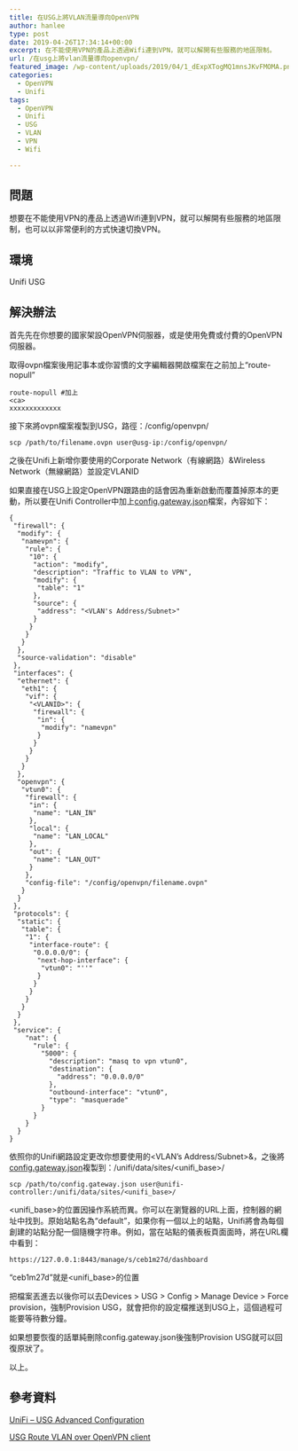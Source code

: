 ```yaml
---
title: 在USG上將VLAN流量導向OpenVPN
author: hanlee
type: post
date: 2019-04-26T17:34:14+00:00
excerpt: 在不能使用VPN的產品上透過Wifi連到VPN，就可以解開有些服務的地區限制。
url: /在usg上將vlan流量導向openvpn/
featured_image: /wp-content/uploads/2019/04/1_dExpXTogMQ1mnsJKvFMOMA.png
categories:
  - OpenVPN
  - Unifi
tags:
  - OpenVPN
  - Unifi
  - USG
  - VLAN
  - VPN
  - Wifi

---
```

## 問題

想要在不能使用VPN的產品上透過Wifi連到VPN，就可以解開有些服務的地區限制，也可以以非常便利的方式快速切換VPN。

## 環境

Unifi USG

## 解決辦法

首先先在你想要的國家架設OpenVPN伺服器，或是使用免費或付費的OpenVPN伺服器。

取得ovpn檔案後用記事本或你習慣的文字編輯器開啟檔案在<ca>之前加上“route-nopull”

<pre class="wp-block-code"><code>route-nopull #加上
&lt;ca>
xxxxxxxxxxxxx</code></pre>

接下來將ovpn檔案複製到USG，路徑：/config/openvpn/

<pre class="wp-block-code"><code>scp /path/to/filename.ovpn user@usg-ip:/config/openvpn/</code></pre>

之後在Unifi上新增你要使用的Corporate Network（有線網路）&Wireless Network（無線網路）並設定VLANID

如果直接在USG上設定OpenVPN跟路由的話會因為重新啟動而覆蓋掉原本的更動，所以要在Unifi Controller中加上<a rel="noreferrer noopener" href="https://help.ubnt.com/hc/en-us/articles/215458888-UniFi-USG-Advanced-Configuration" target="_blank">config.gateway.json</a>檔案，內容如下：

<pre><code class="language-json">{
 "firewall": {
  "modify": {
   "namevpn": {
    "rule": {
     "10": {
      "action": "modify",
      "description": "Traffic to VLAN to VPN",
      "modify": {
       "table": "1"
      },
      "source": {
       "address": "&lt;VLAN's Address/Subnet&gt;" 
      }
     }
    }
   }
  },
  "source-validation": "disable"
 },
 "interfaces": {
  "ethernet": {
   "eth1": {
    "vif": {
     "&lt;VLANID&gt;": {
      "firewall": {
       "in": {
        "modify": "namevpn"
       }
      }
     }
    }
   }
  },
  "openvpn": {
   "vtun0": {
    "firewall": {
     "in": {
      "name": "LAN_IN"
     },
     "local": {
      "name": "LAN_LOCAL"
     },
     "out": {
      "name": "LAN_OUT"
     }
    },
    "config-file": "/config/openvpn/filename.ovpn"
   }
  }
 },
 "protocols": {
  "static": {
   "table": {
    "1": {
     "interface-route": {
      "0.0.0.0/0": {
       "next-hop-interface": {
        "vtun0": "''"
       }
      }
     }
    }
   }
  }
 },
 "service": {
    "nat": {
      "rule": {
        "5000": {
          "description": "masq to vpn vtun0",
          "destination": {
            "address": "0.0.0.0/0"
          },
          "outbound-interface": "vtun0",
          "type": "masquerade"
        }
      }
    }
  }
}</code></pre>

依照你的Unifi網路設定更改你想要使用的<VLAN’s Address/Subnet>&<VLANID>，之後將<a rel="noreferrer noopener" href="https://help.ubnt.com/hc/en-us/articles/215458888-UniFi-USG-Advanced-Configuration" target="_blank">config.gateway.json</a>複製到：/unifi/data/sites/<unifi_base>/

<pre class="wp-block-code"><code>scp /path/to/config.gateway.json user@unifi-controller:/unifi/data/sites/&lt;unifi_base>/</code></pre>

<unifi_base>的位置因操作系統而異。你可以在瀏覽器的URL上面，控制器的網址中找到。原始站點名為“default”，如果你有一個以上的站點，Unifi將會為每個創建的站點分配一個隨機字符串。例如，當在站點的儀表板頁面面時，將在URL欄中看到：

<pre class="wp-block-code"><code>https://127.0.0.1:8443/manage/s/ceb1m27d/dashboard</code></pre>

“ceb1m27d”就是<unifi_base>的位置

把檔案丟進去以後你可以去Devices > USG > Config > Manage Device > Force provision，強制Provision USG，就會把你的設定檔推送到USG上，這個過程可能要等待數分鐘。

如果想要恢復的話單純刪除config.gateway.json後強制Provision USG就可以回復原狀了。

以上。

## 參考資料

[UniFi &#8211; USG Advanced Configuration][1]

[USG Route VLAN over OpenVPN client][2]

 [1]: https://help.ubnt.com/hc/en-us/articles/215458888-UniFi-USG-Advanced-Configuration
 [2]: https://community.ui.com/t5/UniFi-Routing-Switching/USG-Route-VLAN-over-OpenVPN-client/td-p/2146180